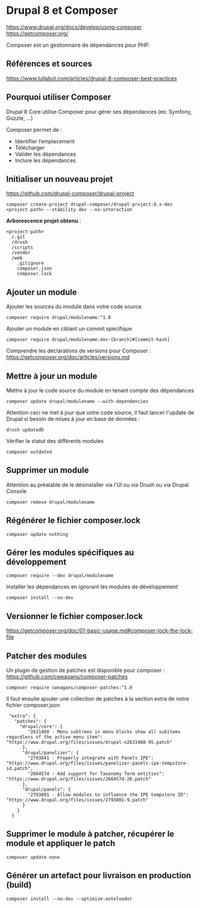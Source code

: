 # Drupal 8 et Composer
https://www.drupal.org/docs/develop/using-composer
https://getcomposer.org/

Composer est un gestionnaire de dépendances pour PHP.

## Références et sources
https://www.lullabot.com/articles/drupal-8-composer-best-practices

## Pourquoi utiliser Composer
Drupal 8 Core utilise Composer pour gérer ses dépendances (ex: Symfony, Guzzle, …)

Composer permet de :
- Identifier l’emplacement
- Télécharger
- Valider les dépendances
- Inclure les dépendances

## Initialiser un nouveau projet
https://github.com/drupal-composer/drupal-project

```
composer create-project drupal-composer/drupal-project:8.x-dev <project-path> --stability dev --no-interaction
```

**Arborescence projet obtenu** :

```
<project-path>
  /.git
  /drush
  /scripts
  /vendor
  /web
    .gitignore
    composer.json
    composer.lock
```

## Ajouter un module
Ajouter les sources du module dans votre code source.
```
composer require drupal/modulename:^1.0
```

Ajouter un module en ciblant un commit spécifique
```
composer require drupal/modulename:dev-[branch]#[commit-hash]
```

Comprendre les déclarations de versions pour Composer : https://getcomposer.org/doc/articles/versions.md

## Mettre à jour un module
Mettre à jour le code source du module en tenant compte des dépendances
```
composer update drupal/modulename --with-dependencies
```
Attention ceci ne met à jour que votre code source, il faut lancer l'update de Drupal
si besoin de mises à jour en base de données :

```
drush updatedb
```

Vérifier le statut des différents modules
```
composer outdated
```

## Supprimer un module
Attention au préalable de le désinstaller via l’UI ou via Drush ou via Drupal Console

```
composer remove drupal/modulename
```

## Régénérer le fichier composer.lock
```
composer update nothing
```

## Gérer les modules spécifiques au développement
```
composer require --dev drupal/modulename
```

Installer les dépendances en ignorant les modules de développement

```
composer install --no-dev
```

## Versionner le fichier composer.lock
https://getcomposer.org/doc/01-basic-usage.md#composer-lock-the-lock-file

## Patcher des modules
Un plugin de gestion de patches est disponible pour composer : https://github.com/cweagans/composer-patches

```
composer require cweagans/composer-patches:^1.0
```

Il faut ensuite ajouter une collection de patches à la section extra de notre fichier composer.json

```
 "extra": {
   "patches": {
     "drupal/core": {
        "2631468 - Menu subtrees in menu blocks show all subitems regardless of the active menu item": "https://www.drupal.org/files/issues/drupal-n2631468-95.patch"
      },
      "drupal/panelizer": {
        "2793841 - Properly integrate with Panels IPE": "https://www.drupal.org/files/issues/panelizer-panels-ipe-tempstore-id.patch",
      	"2664574 - Add support for Taxonomy Term entities": "https://www.drupal.org/files/issues/2664574-26.patch"
      },
      "drupal/panels": {
        "2793801 - Allow modules to influence the IPE tempstore ID": "https://www.drupal.org/files/issues/2793801-9.patch"
      }
    }
  }
```

## Supprimer le module à patcher, récupérer le module et appliquer le patch
```
composer update none
```

## Générer un artefact pour livraison en production (build)
```
composer install --no-dev --optimize-autoloader
```
